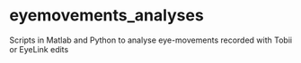 # eyemovements_analyses
Scripts in Matlab and Python to analyse eye-movements recorded with Tobii or EyeLink
edits
